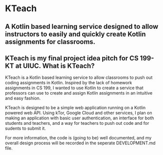 # KTeach
A Kotlin based learning service designed to allow instructors to easily and quickly create Kotlin assignments for classrooms.
-
KTeach is my final project idea pitch for CS 199-KT at UIUC. 
What is KTeach?
-
KTeach is a Kotlin based learning service to allow classrooms to push out coding assignments in Kotlin. Inspired by the lack of homework assignments in CS 199, I wanted to use Kotlin to create a service that professors can use to create and assign Kotlin assignments in an intuitive and easy fashion.

KTeach is designed to be a simple web application running on a Kotlin powered web API. Using kTor, Google Cloud and other services, I plan on making an application with basic user authentication, an interface for both students and teachers, and a way for teachers to push out code and for sudents to submit it.

For more information, the code is (going to be) well documented, and my overall design process will be recorded in the seperate DEVELOPMENT.md file.

